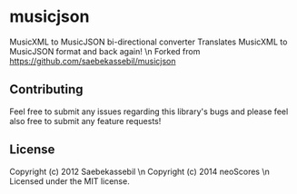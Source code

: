 # musicjson

MusicXML to MusicJSON bi-directional converter
Translates MusicXML to MusicJSON format and back again! \n
Forked from https://github.com/saebekassebil/musicjson

## Contributing
Feel free to submit any issues regarding this library's bugs and please feel
also free to submit any feature requests!

## License
Copyright (c) 2012 Saebekassebil \n
Copyright (c) 2014 neoScores \n
Licensed under the MIT license.

